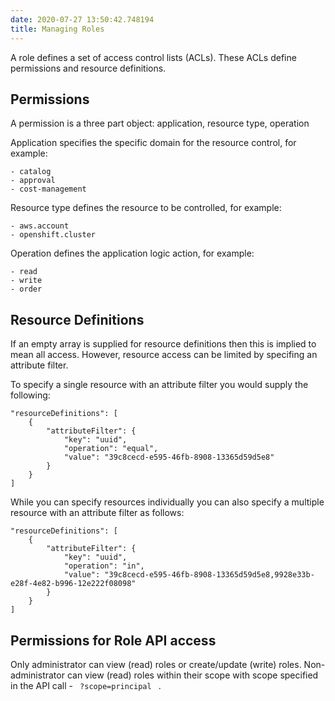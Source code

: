 ```yaml
---
date: 2020-07-27 13:50:42.748194
title: Managing Roles
---
```

<div id="managing-roles" class="section">


A role defines a set of access control lists (ACLs). These ACLs define
permissions and resource definitions.

<div id="permissions" class="section">

## Permissions

A permission is a three part object: application, resource type,
operation

Application specifies the specific domain for the resource control, for
example:

<div class="highlight-default notranslate">

<div class="highlight">

    - catalog
    - approval
    - cost-management

</div>

</div>

Resource type defines the resource to be controlled, for example:

<div class="highlight-default notranslate">

<div class="highlight">

    - aws.account
    - openshift.cluster

</div>

</div>

Operation defines the application logic action, for example:

<div class="highlight-default notranslate">

<div class="highlight">

    - read
    - write
    - order

</div>

</div>

</div>

<div id="resource-definitions" class="section">

## Resource Definitions

If an empty array is supplied for resource definitions then this is
implied to mean all access. However, resource access can be limited by
specifing an attribute filter.

To specify a single resource with an attribute filter you would supply
the following:

<div class="highlight-default notranslate">

<div class="highlight">

    "resourceDefinitions": [
        {
            "attributeFilter": {
                "key": "uuid",
                "operation": "equal",
                "value": "39c8cecd-e595-46fb-8908-13365d59d5e8"
            }
        }
    ]

</div>

</div>

While you can specify resources individually you can also specify a
multiple resource with an attribute filter as follows:

<div class="highlight-default notranslate">

<div class="highlight">

    "resourceDefinitions": [
        {
            "attributeFilter": {
                "key": "uuid",
                "operation": "in",
                "value": "39c8cecd-e595-46fb-8908-13365d59d5e8,9928e33b-e28f-4e82-b996-12e222f08098"
            }
        }
    ]

</div>

</div>

</div>

<div id="permissions-for-role-api-access" class="section">

## Permissions for Role API access

Only administrator can view (read) roles or create/update (write) roles.
Non-administrator can view (read) roles within their scope with scope
specified in the API call - `  ?scope=principal  ` .

</div>

</div>